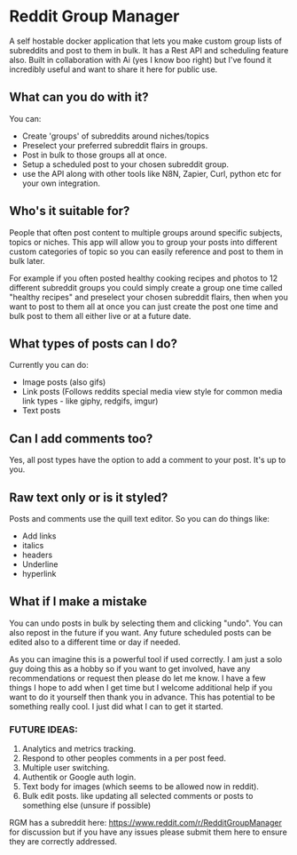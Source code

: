 # Reddit Group Manager
A self hostable docker application that lets you make custom group lists of subreddits and post to them in bulk. It has a Rest API and scheduling feature also. Built in collaboration with Ai (yes I know boo right) but I've found it incredibly useful and want to share it here for public use. 

## What can you do with it? 
You can:
* Create 'groups' of subreddits around niches/topics
* Preselect your preferred subreddit flairs in groups.
* Post in bulk to those groups all at once. 
* Setup a scheduled post to your chosen subreddit group.
* use the API along with other tools like N8N, Zapier, Curl, python etc for your own integration.

## Who's it suitable for?
People that often post content to multiple groups around specific subjects, topics or niches. This app will allow you to group your posts into different custom categories of topic so you can easily reference and post to them in bulk later. 

For example if you often posted healthy cooking recipes and photos to 12 different subreddit groups you could simply create a group one time called "healthy recipes" and preselect your chosen subreddit flairs, then when you want to post to them all at once you can just create the post one time and bulk post to them all either live or at a future date. 

## What types of posts can I do? 
Currently you can do: 
* Image posts (also gifs)
* Link posts (Follows reddits special media view style for common media link types - like giphy, redgifs, imgur)
* Text posts

## Can I add comments too?
Yes, all post types have the option to add a comment to your post. It's up to you. 

## Raw text only or is it styled? 
Posts and comments use the quill text editor. So you can do things like: 
* Add links
* italics
* headers
* Underline
* hyperlink

## What if I make a mistake
You can undo posts in bulk by selecting them and clicking "undo". You can also repost in the future if you want. Any future scheduled posts can be edited also to a different time or day if needed. 

As you can imagine this is a powerful tool if used correctly. I am just a solo guy doing this as a hobby so if you want to get involved, have any recommendations or request then please do let me know. I have a few things I hope to add when I get time but I welcome additional help if you want to do it yourself then thank you in advance. This has potential to be something really cool. I just did what I can to get it started. 

### FUTURE IDEAS:
1. Analytics and metrics tracking.
2. Respond to other peoples comments in a per post feed.
3. Multiple user switching.
4. Authentik or Google auth login.
5. Text body for images (which seems to be allowed now in reddit).
6. Bulk edit posts. like updating all selected comments or posts to something else (unsure if possible)

RGM has a subreddit here: https://www.reddit.com/r/RedditGroupManager for discussion but if you have any issues please submit them here to ensure they are correctly addressed. 



